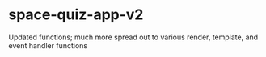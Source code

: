 # space-quiz-app-v2
Updated functions; much more spread out to various render, template, and event handler functions
